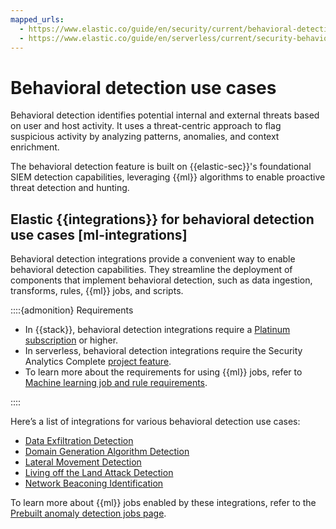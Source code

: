 ```yaml
---
mapped_urls:
  - https://www.elastic.co/guide/en/security/current/behavioral-detection-use-cases.html
  - https://www.elastic.co/guide/en/serverless/current/security-behavioral-detection-use-cases.html
---
```


# Behavioral detection use cases


Behavioral detection identifies potential internal and external threats based on user and host activity. It uses a threat-centric approach to flag suspicious activity by analyzing patterns, anomalies, and context enrichment.

The behavioral detection feature is built on {{elastic-sec}}'s foundational SIEM detection capabilities, leveraging {{ml}} algorithms to enable proactive threat detection and hunting.


## Elastic {{integrations}} for behavioral detection use cases [ml-integrations]

Behavioral detection integrations provide a convenient way to enable behavioral detection capabilities. They streamline the deployment of components that implement behavioral detection, such as data ingestion, transforms, rules, {{ml}} jobs, and scripts.

::::{admonition} Requirements
* In {{stack}}, behavioral detection integrations require a [Platinum subscription](https://www.elastic.co/pricing) or higher.
* In serverless, behavioral detection integrations require the Security Analytics Complete [project feature](/deploy-manage/deploy/elastic-cloud/project-settings.md).
* To learn more about the requirements for using {{ml}} jobs, refer to [Machine learning job and rule requirements](/solutions/security/advanced-entity-analytics/machine-learning-job-rule-requirements.md).

::::


Here’s a list of integrations for various behavioral detection use cases:

* [Data Exfiltration Detection](https://docs.elastic.co/en/integrations/ded)
* [Domain Generation Algorithm Detection](https://docs.elastic.co/en/integrations/dga)
* [Lateral Movement Detection](https://docs.elastic.co/en/integrations/lmd)
* [Living off the Land Attack Detection](https://docs.elastic.co/en/integrations/problemchild)
* [Network Beaconing Identification](https://docs.elastic.co/en/integrations/beaconing)

To learn more about {{ml}} jobs enabled by these integrations, refer to the [Prebuilt anomaly detection jobs page](/reference/security/prebuilt-anomaly-detection-jobs.md).

